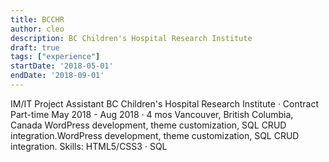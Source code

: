 ```yaml
---
title: BCCHR
author: cleo
description: BC Children's Hospital Research Institute
draft: true
tags: ["experience"]
startDate: '2018-05-01'
endDate: '2018-09-01'
---
```


IM/IT Project Assistant
BC Children's Hospital Research Institute · Contract Part-time
May 2018 - Aug 2018 · 4 mos
Vancouver, British Columbia, Canada
WordPress development, theme customization, SQL CRUD integration.WordPress development, theme customization, SQL CRUD integration.
Skills: HTML5/CSS3 · SQL
